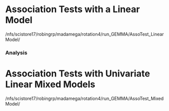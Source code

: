 # Association Tests with a Linear Model

/nfs/scistore17/robingrp/madamega/rotation4/run_GEMMA/AssoTest_LinearModel/

### Analysis


# Association Tests with Univariate Linear Mixed Models

/nfs/scistore17/robingrp/madamega/rotation4/run_GEMMA/AssoTest_MixedModel/
